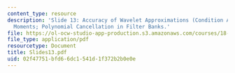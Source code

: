 ```yaml
---
content_type: resource
description: 'Slide 13: Accuracy of Wavelet Approximations (Condition A); Vanishing
  Moments; Polynomial Cancellation in Filter Banks.'
file: https://ol-ocw-studio-app-production.s3.amazonaws.com/courses/18-327-wavelets-filter-banks-and-applications-spring-2003/02f47751bfd66dc1541d1f372b2b0e0e_Slides13.pdf
file_type: application/pdf
resourcetype: Document
title: Slides13.pdf
uid: 02f47751-bfd6-6dc1-541d-1f372b2b0e0e
---
```

